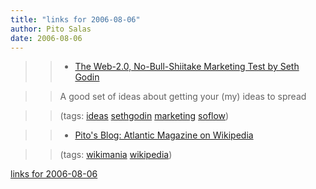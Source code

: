 ```yaml
---
title: "links for 2006-08-06"
author: Pito Salas
date: 2006-08-06
---
```



>>

>>   * [The Web-2.0, No-Bull-Shiitake Marketing Test by Seth
Godin](<http://feeds.feedburner.com/~r/guykawasaki/Gypm/~3/9337497/the_web_20_no_b.html>)

>>

>> A good set of ideas about getting your (my) ideas to spread

>>

>> (tags: [ideas](<http://del.icio.us/pitosalas/ideas>)
[sethgodin](<http://del.icio.us/pitosalas/sethgodin>)
[marketing](<http://del.icio.us/pitosalas/marketing>)
[soflow](<http://del.icio.us/pitosalas/soflow>))

>>

>>   * [Pito's Blog: Atlantic Magazine on
Wikipedia](</weblogs/archives/001280.php>)

>>

>> (tags: [wikimania](<http://del.icio.us/pitosalas/wikimania>)
[wikipedia](<http://del.icio.us/pitosalas/wikipedia>))

>>

>>


[links for 2006-08-06](None)
